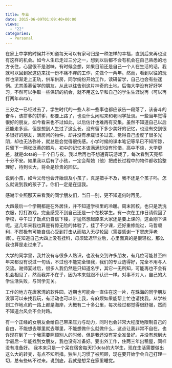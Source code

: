 ```yaml
---

title: 毕业
date: 2015-06-09T01:09:40+00:00
views:
  - "22"
categories:
  - Personal
---
```


在家上中学的时候并不知道每天可以有家可归是一种怎样的幸福，直到后来再也没有这样的机会。如今人生已走过三分之一，想到以后都不会有机会在自己熟悉的地方长住，心里很不是滋味。有时候会想，如果目前还是自己一个人在生活的话，我就可以回到家这边来找一份不痛不痒的工作，先做个一两年。然而，看到以往的玩伴也渐渐走上正轨，供车供房，同学纷纷开始工作，读研留学，自己也会有些迷惘。尤其羡慕留学的朋友，从此以往告别这片神奇的土地。后悔大学没有好好学习，不然可以争取一些保研的机会，就不用这么早和自己的学生生涯说再（可以再打两年dota）。

三分之一已经过去了，学生时代的一些人和一些事也都应该告一段落了，该奋斗的奋斗，该拼爹的拼爹，都要上路了，也没什么闲暇来和老同学扯淡。一些当年觉得很好的朋友，如今看来也不过如此，以后估计也难再有交集。虽然不知道自己以后还能走多远，但是想到人生过了这么长，没有留下多少美好的记忆，也没有交到很多很好的朋友，满房间的物件，却并没有承载很多过去，觉得自己虚度了很多光阴，却也无法弥补，就总是会觉得很伤感。小学时候的课本笔记等早已不知所踪，只留下一两张泛黄的照片，初中的记忆本该满满却没有珍惜，高中不谈，大学更差，就是dota的一千个日与夜。我以后再也不想通宵玩游戏了，每次看到天亮都十分不安。如果我以后有了小孩，一定会帮她（他）把成长过程中的物件都收拾整理好，待到长大，将会是珍贵的回忆。

说到小孩，如今父母也会开始谈及小孩了，真是措手不及，我不还是个孩子吗，怎么就说到我的孩子了。你们一定是在逗我。

感谢毕业照那天来看我的同学朋友们，当日一别，更不知道何时再见。

大四最后一个学期都是在外居住，并不知道学校里的冷暖。周末回校，也只是洗洗衣服，打打游戏，完全感受不到自己还是一个在校学生。有一次在工作日请假回了学校，中午过了饭点仍自信下楼，才猛然想起原来大家还是要上课的，这会刚下课呢。这几年来我也算是有惊无险的体验了，挂了不少课，还好重修能过，马哲顺利，不然极有可能自信心受到打击从而陷入无尽轮回（需要感谢一下窦庆萍老师）。在知道自己大四上没有挂科，毋须延迟毕业后，心里面真的是很轻松，那么我也算是走过来了。

大学的同学里，我并没有与很多人熟识，也没有交到许多朋友，有几位可能甚至四年来都没有说过一句话，不过也不能完全怪我，我们的专业选得好，完全不用与人交流。谢师宴过后，很多人我仍然是只知道名字，其它一无所知，可能再也不会有机会相见了，然而我并不在乎，因为本来就跟不认识一样。对事不对人，自己的大学生活失败，与同学无关。

工作的地方在唐家湾的软件园，近期也可能会一直住在这一片，在珠海的同学朋友没事可以来找我玩，有活动也可以带上我，有麻烦如果能帮上忙也请找我。从学校到工作地点的一路上都是海岸，大概有二十多公里，每次经过都觉得很舒服，然而不知道台风会不会封路。

有一个正经的女朋友会给自己带来压力与动力，同时也会非常大程度地限制自己的自由，不能想去哪里就去哪里，不能想做什么就做什么，这点让我非常不自在。也许现在到了一个我需要照顾别人的时候，但是我还没有完全准备好。并没有想到大学最后一年能找到女朋友，我也没有准备好。要出外工作，住两三年出租屋，同样没有准备好。 我本来只是一个呆在宿舍每天打dota的大学生，现在生活需要做出这么大的转变，有点不知所措。独生儿习惯了被照顾，现在要开始学会自己打理一切，总有些转不过来。说到底，我就是想呆在家里睡觉。
